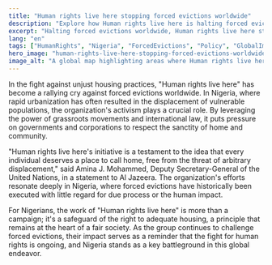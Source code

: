 ```yaml
---
title: "Human rights live here stopping forced evictions worldwide"
description: "Explore how Human rights live here is halting forced evictions, impacting lives in Nigeria and globally."
excerpt: "Halting forced evictions worldwide, Human rights live here stands as a beacon."
lang: "en"
tags: ["HumanRights", "Nigeria", "ForcedEvictions", "Policy", "GlobalImpact"]
hero_image: "human-rights-live-here-stopping-forced-evictions-worldwide.png"
image_alt: "A global map highlighting areas where Human rights live here has intervened in forced evictions"
---
```


In the fight against unjust housing practices, "Human rights live here" has become a rallying cry against forced evictions worldwide. In Nigeria, where rapid urbanization has often resulted in the displacement of vulnerable populations, the organization's activism plays a crucial role. By leveraging the power of grassroots movements and international law, it puts pressure on governments and corporations to respect the sanctity of home and community.

"Human rights live here's initiative is a testament to the idea that every individual deserves a place to call home, free from the threat of arbitrary displacement," said Amina J. Mohammed, Deputy Secretary-General of the United Nations, in a statement to Al Jazeera. The organization's efforts resonate deeply in Nigeria, where forced evictions have historically been executed with little regard for due process or the human impact.

For Nigerians, the work of "Human rights live here" is more than a campaign; it's a safeguard of the right to adequate housing, a principle that remains at the heart of a fair society. As the group continues to challenge forced evictions, their impact serves as a reminder that the fight for human rights is ongoing, and Nigeria stands as a key battleground in this global endeavor.